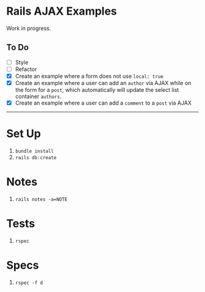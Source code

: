 # Rails AJAX Examples

Work in progress.

## To Do

- [ ] Style
- [ ] Refactor
- [X] Create an example where a form does not use `local: true`
- [X] Create an example where a user can add an `author` via AJAX while on the form for a `post`, which automatically will update the select list container `authors`.
- [X] Create an example where a user can add a `comment` to a `post` via AJAX

---

# Set Up

1. `bundle install`
2. `rails db:create`

# Notes

1. `rails notes -a=NOTE`

# Tests

1. `rspec`

# Specs

1. `rspec -f d`